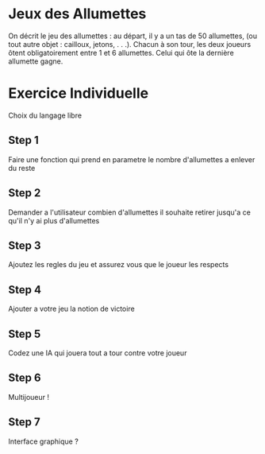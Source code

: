 # Jeux des Allumettes

On décrit le jeu des allumettes : au départ, il y a un tas de 50 allumettes, (ou tout autre objet : cailloux, jetons, . . .).
Chacun à son tour, les deux joueurs ôtent obligatoirement entre 1 et 6 allumettes. Celui qui ôte la dernière allumette gagne.

# Exercice Individuelle

Choix du langage libre

## Step 1

Faire une fonction qui prend en parametre le nombre d'allumettes a enlever du reste

## Step 2

Demander a l'utilisateur combien d'allumettes il souhaite retirer jusqu'a ce qu'il n'y ai plus d'allumettes

## Step 3

Ajoutez les regles du jeu et assurez vous que le joueur les respects

## Step 4

Ajouter a votre jeu la notion de victoire

## Step 5

Codez une IA qui jouera tout a tour contre votre joueur

## Step 6

Multijoueur !

## Step 7

Interface graphique ?
